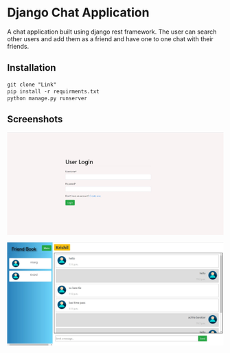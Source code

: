 # Django Chat Application

A chat application built using django rest framework. The 
user can search other users and add them as a friend and have 
one to one chat with their friends.

## Installation

```
git clone "Link"
pip install -r requirments.txt
python manage.py runserver

```

## Screenshots

![image](/Images/Login.jpg)

![image](/Images/chat.jpg)
